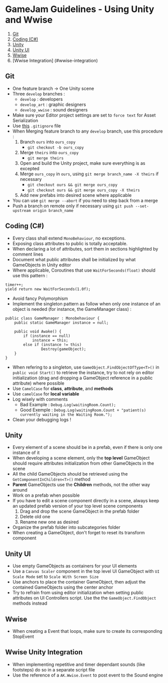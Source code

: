 # GameJam Guidelines - Using Unity and Wwise
1. [Git](#git)
2. [Coding (C#)](#coding-c)
3. [Unity](#unity)
4. [Unity UI](#unity-ui)
5. [Wwise](#wwise)
6. [Wwise Integration] (#wwise-integration)
## Git
- One feature branch -> One Unity scene
- Three `develop` branches :
	- `develop` : developers
	- `develop_art` : graphic designers
	- `develop_wwise` : sound designers
- Make sure your Editor project settings are set to `force text` for Asset Serialization
- Use  [this](https://pastebin.com/8pkAUhfW) `.gitignore` file
- When Merging feature branch to any `develop` branch, use this procedure : 
	1. Branch `ours` into `ours_copy` 
		- `git checkout -b ours_copy`
	2. Merge `theirs` into `ours_copy` 
		- `git merge theirs`
	3. Open and build the Unity project, make sure everything is as excepted
	4. Merge `ours_copy` in `ours`, using `git merge branch_name -X theirs` if necessary
		- `git checkout ours && git merge ours_copy`
		- `git checkout ours && git merge ours_copy -X theirs`
	5. Add new prefabs into desired scene where applicable
- You can use `git merge --abort` if you need to step back from a merge
- Push a branch on remote only if necessary using `git push --set-upstream origin branch_name`
## Coding (C#)
- Every class shall extend `MonoBehaviour`, no exceptions.
- Exposing class attributes to public is totally acceptable.
- When declaring a lot of attributes, sort them in sections highlighted by comment lines
- Document what public attributes shall be initialized by what GameObjects in Unity editor
- Where applicable, Coroutines that use `WaitForSeconds(float)` should use this pattern : 
```
timer++;
yield return new WaitForSeconds(1.0f);
```
- Avoid fancy Polymorphism
- Implement the singleton pattern as follow when only one instance of an object is needed (for instance, the GameManager class) :
```
public class GameManager : Monobehaviour {
	public static GameManager instance = null;
	
	public void Awake() {
		if (instance == null)
			instance = this;
		else if (instance != this)
	      		Destroy(gameObject);
	}
}
```
- When refering to a singleton, use `GameObject.FindObjectOfType<T>()` in `public void Start()` to retrieve the instance, try to not rely on editor initialization (drag and dropping a GameObject reference in a public attribute) where possible
- Use `CamelCase` for **class**, **attribute**, and **methods**
- Use `camelCase` for **local variable**
- Log wisely with comments
	- Bad Example : `Debug.Log(waitingRoom.Count);`
	- Good Exemple : `Debug.Log(waitingRoom.Count + "patient(s) currently waiting in the Waiting Room.");`
- Clean your debugging logs !
## Unity
- Every element of a scene should be in a prefab, even if there is only one instance of it
- When developing a scene element, only the **top level** GameObject should require attributes initialization from other GameObjects in the scene
-  All the child GameObjects should be retrieved using the `GetComponentInChildren<T>()` method
- **Parent** GameObjects use the **Children** methods, not the other way around
- Work on a prefab when possible
- If you have to edit a scene component directly in a scene, always keep an updated prefab version of your top level scene components
	1. Drag and drop the scene GameObject in the prefab folder
	2. Delete old one
	3. Rename new one as desired
- Organize the prefab folder into subcategories folder
- When creating a GameObject, don't forget to reset its transform component
## Unity UI
- Use empty GameObjects as containers for your UI elements
- Use a `Canvas Scaler` component in the top level UI GameObject with `UI Scale Mode` set to `Scale With Screen Size` 
- Use anchors to place the container GameObject, then adjust the contained GameObjects using the center anchor
- Try to refrain from using editor initialization when setting public attributes on UI Controllers script. Use the the `GameObject.FindObject` methods instead
## Wwise
- When creating a Event that loops, make sure to create its corresponding StopEvent
## Wwise Unity Integration
- When implementing repetitive and timer dependant sounds (like footsteps) do so in a separate script file
- Use the reference of a `AK.Wwise.Event` to post event to the Sound engine